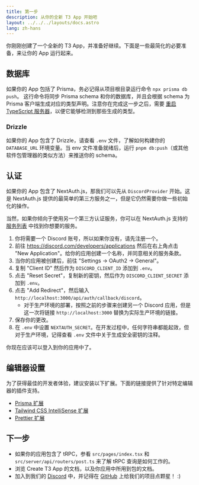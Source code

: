 ```yaml
---
title: 第一步
description: 从你的全新 T3 App 开始吧
layout: ../../../layouts/docs.astro
lang: zh-hans
---
```


你刚刚创建了一个全新的 T3 App，并准备好继续。下面是一些最简化的必要准备，来让你的 App 运行起来。

## 数据库

如果你的 App 包括了 Prisma，务必记得从项目根目录运行命令 `npx prisma db push`。 这行命令将同步 Prisma schema 和你的数据库，并且会根据 schema 为 Prisma 客户端生成对应的类型声明。注意你在完成这一步之后，需要 [重启 TypeScript 服务器](https://tinytip.co/tips/vscode-restart-ts/)，以便它能够检测到那些生成的类型。

### Drizzle

如果你的 App 包含了 Drizzle，请查看 `.env` 文件，了解如何构建你的 `DATABASE_URL` 环境变量。当 env 文件准备就绪后，运行 `pnpm db:push`（或其他软件包管理器的类似方法）来推送你的 schema。

## 认证

如果你的 App 包含了 NextAuth.js，那我们可以先从 `DiscordProvider` 开始。这是 NextAuth.js 提供的最简单的第三方服务之一，但是它仍然需要你做一些初始化的操作。

当然，如果你倾向于使用另一个第三方认证服务，你可以在 NextAuth.js 支持的 [服务列表](https://next-auth.js.org/providers/) 中找到你想要的服务。

1. 你将需要一个 Discord 账号，所以如果你没有，请先注册一个。
2. 前往 <https://discord.com/developers/applications> 然后在右上角点击 "New Application"。给你的应用创建一个名称，并同意相关的服务条款。
3. 当你的应用被创建后，前往 "Settings → OAuth2 → General"。
4. 复制 "Client ID" 然后作为 `DISCORD_CLIENT_ID` 添加到 `.env`。
5. 点击 "Reset Secret"，复制新的密钥，然后作为 `DISCORD_CLIENT_SECRET` 添加到 `.env`。
6. 点击 "Add Redirect"，然后输入 `http://localhost:3000/api/auth/callback/discord`。
   - 对于生产环境的部署，按照之前的步骤来创建另一个 Discord 应用，但是这一次将链接 `http://localhost:3000` 替换为实际生产环境的链接。
7. 保存你的更改。
8. 在 `.env` 中设置 `NEXTAUTH_SECRET`。在开发过程中，任何字符串都能起效，但对于生产环境，记得查看 `.env` 文件中关于生成安全密钥的注释。

你现在应该可以登入到你的应用中了。

## 编辑器设置

为了获得最佳的开发者体验，建议安装以下扩展。下面的链接提供了针对特定编辑器的插件支持。

- [Prisma 扩展](https://www.prisma.io/docs/guides/development-environment/editor-setup)
- [Tailwind CSS IntelliSense 扩展](https://tailwindcss.com/docs/editor-setup)
- [Prettier 扩展](https://prettier.io/docs/en/editors.html)

## 下一步

- 如果你的应用包含了 tRPC，参看 `src/pages/index.tsx` 和 `src/server/api/routers/post.ts` 来了解 tRPC 查询是如何工作的。
- 浏览 Create T3 App 的文档，以及你应用中所用到包的文档。
- 加入到我们的 [Discord](https://t3.gg/discord) 中，并记得在 [GitHub](https://github.com/t3-oss/create-t3-app) 上给我们的项目点颗星！ :)
